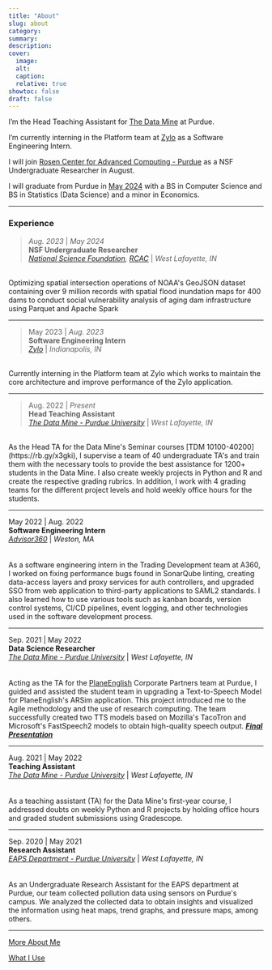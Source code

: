 ```yaml
---
title: "About"
slug: about
category:
summary:
description: 
cover:
  image:
  alt:
  caption: 
  relative: true
showtoc: false
draft: false
---
```

<!-- The fascinating web of life, we come across countless intriguing challenges that beg us to uncover their secrets. Instead of shying away, I find myself irresistibly drawn to these puzzles. Exploring their depths and crafting inventive solutions as a budding Software Engineer fills me with excitement. With an insatiable thirst for knowledge, I see every problem as a chance to learn and explore new horizons.

--- -->

I’m the Head Teaching Assistant for [The Data Mine](https://datamine.purdue.edu/) at Purdue.

I’m currently interning in the Platform team at [Zylo](https://zylo.com/) as a Software Engineering Intern.

I will join [Rosen Center for Advanced Computing - Purdue](https://www.rcac.purdue.edu/) as a NSF Undergraduate Researcher in August.

I will graduate from Purdue in [May 2024](https://www.tickcounter.com/countdown/4277668/pks-graduation) with a BS in Computer Science and BS in Statistics (Data Science) and a minor in Economics.

---
### Experience

> *Aug. 2023* | *May 2024*  
**NSF Undergraduate Researcher**  
*[National Science Foundation](https://www.nsf.gov/), [RCAC](https://www.rcac.purdue.edu/)* | *West Lafayette, IN*   
<br>  
Optimizing spatial intersection operations of NOAA's GeoJSON dataset containing over 9 million records with spatial flood inundation maps for 400 dams to conduct social vulnerability analysis of aging dam infrastructure using Parquet and Apache Spark

---

> May 2023 | *Aug. 2023*  
**Software Engineering Intern**  
*[Zylo](https://zylo.com)* | *Indianapolis, IN*   
<br>   
Currently interning in the Platform team at Zylo which works to maintain the core architecture and improve performance of the Zylo application.  
<!-- In the Platform team, I created platform user archival and unarchival features using Node.js and created test suites with Mocha. I also implemented a key data clarity feature for clients which consisted of setting up an AWS cloudwatch listner and an eventbridge that trigger a lambda to update the status for nightly integration runs. In addition, I worked on 2 P1 and 4 P2 critical security vulenrability tickets found in annual pentest. -->

---

> Aug. 2022 | *Present*   
**Head Teaching Assistant**   
*[The Data Mine - Purdue University](https://datamine.purdue.edu/)* | *West Lafayette, IN*   
<br>  
As the Head TA for the Data Mine's Seminar courses [TDM 10100-40200](https://rb.gy/x3gki), I supervise a team of 40 undergraduate TA's and train them with the necessary tools to provide the best assistance for 1200+ students in the Data Mine. I also create weekly projects in Python and R and create the respective grading rubrics. In addition, I work with 4 grading teams for the different project levels and hold weekly office hours for the students.

---

May 2022 | Aug. 2022   
**Software Engineering Intern**   
*[Advisor360](https://advisor360.com)* | *Weston, MA*  
<br>  
As a software engineering intern in the Trading Development team at A360, I worked on fixing performance bugs found in SonarQube linting, creating data-access layers and proxy services for auth controllers, and upgraded SSO from web application to third-party applications to SAML2 standards. I also learned how to use various tools such as kanban boards, version control systems, CI/CD pipelines, event logging, and other technologies used in the software development process.  

---

Sep. 2021 | May 2022   
**Data Science Researcher**  
*[The Data Mine - Purdue University](https://datamine.purdue.edu/)* | *West Lafayette, IN*   
<br>  
Acting as the TA for the [PlaneEnglish](https://planeenglishsim.com/) Corporate Partners team at Purdue, I guided and assisted the student team in upgrading a Text-to-Speech Model for PlaneEnglish's ARSim application. This project introduced me to the Agile methodology and the use of research computing. The team successfully created two TTS models based on Mozilla's TacoTron and Microsoft's FastSpeech2 models to obtain high-quality speech output.
***[Final Presentation](https://datamine.purdue.edu/corporate/planeenglish/)***

---

Aug. 2021 | May 2022  
**Teaching Assistant**  
*[The Data Mine - Purdue University](https://datamine.purdue.edu/)* | *West Lafayette, IN*   
<br>  
As a teaching assistant (TA) for the Data Mine's first-year course, I addressed doubts on weekly Python and R projects by holding office hours and graded student submissions using Gradescope.

---

Sep. 2020 | May 2021  
**Research Assistant**  
*[EAPS Department - Purdue University](https://www.eaps.purdue.edu/)* | *West Lafayette, IN*  
<br>  
As an Undergraduate Research Assistant for the EAPS department at Purdue, our team collected pollution data using sensors on Purdue's campus. We analyzed the collected data to obtain insights and visualized the information using heat maps, trend graphs, and pressure maps, among others.  

---

[More About Me](../more/)

[What I Use](../uses/)